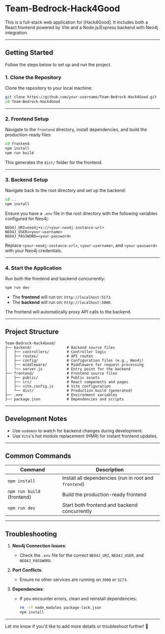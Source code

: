 # **Team-Bedrock-Hack4Good**

This is a full-stack web application for [Hack4Good]. It includes both a React frontend powered by Vite and a Node.js/Express backend with Neo4j integration.

---

## **Getting Started**

Follow the steps below to set up and run the project.

### **1. Clone the Repository**
Clone the repository to your local machine:
```bash
git clone https://github.com/your-username/Team-Bedrock-Hack4Good.git
cd Team-Bedrock-Hack4Good
```

---

### **2. Frontend Setup**
Navigate to the `frontend` directory, install dependencies, and build the production-ready files:
```bash
cd frontend
npm install
npm run build
```

This generates the `dist/` folder for the frontend.

---

### **3. Backend Setup**
Navigate back to the root directory and set up the backend:
```bash
cd ..
npm install
```

Ensure you have a `.env` file in the root directory with the following variables configured for Neo4j:
```plaintext
NEO4J_URI=neo4j+s://<your-neo4j-instance-url>
NEO4J_USER=<your-username>
NEO4J_PASSWORD=<your-password>
```

Replace `<your-neo4j-instance-url>`, `<your-username>`, and `<your-password>` with your Neo4j credentials.

---

### **4. Start the Application**
Run both the frontend and backend concurrently:
```bash
npm run dev
```

- The **frontend** will run on: `http://localhost:5173`.
- The **backend** will run on: `http://localhost:3000`.

The frontend will automatically proxy API calls to the backend.

---

## **Project Structure**
```plaintext
Team-Bedrock-Hack4Good/
├── backend/                # Backend source files
│   ├── controllers/        # Controller logic
│   ├── routes/             # API routes
│   ├── config/             # Configuration files (e.g., Neo4j)
│   ├── middleware/         # Middleware for request processing
│   └── server.js           # Entry point for the backend
├── frontend/               # Frontend source files
│   ├── public/             # Public assets
│   ├── src/                # React components and pages
│   ├── vite.config.js      # Vite configuration
│   └── dist/               # Production build (generated)
├── .env                    # Environment variables
├── package.json            # Dependencies and scripts
```

---

## **Development Notes**
- Use `nodemon` to watch for backend changes during development.
- Use `Vite`'s hot module replacement (HMR) for instant frontend updates.

---

## **Common Commands**
| Command                   | Description                                          |
|---------------------------|------------------------------------------------------|
| `npm install`             | Install all dependencies (run in root and `frontend`)|
| `npm run build` (frontend)| Build the production-ready frontend                  |
| `npm run dev`             | Start both frontend and backend concurrently         |

---

## **Troubleshooting**
1. **Neo4j Connection Issues**:
   - Check the `.env` file for the correct `NEO4J_URI`, `NEO4J_USER`, and `NEO4J_PASSWORD`.

2. **Port Conflicts**:
   - Ensure no other services are running on `3000` or `5173`.

3. **Dependencies**:
   - If you encounter errors, clean and reinstall dependencies:
     ```bash
     rm -rf node_modules package-lock.json
     npm install
     ```

---

Let me know if you'd like to add more details or troubleshoot further! 🚀
